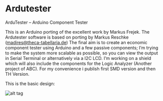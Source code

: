 # Ardutester
ArduTester – Arduino Component Tester

This is an Arduino porting of the excellent work by Markus Frejek. 
The Ardutester software is based on porting by Markus Reschke (madires@theca-tabellaria.de) 
The final aim is to create an economic component tester using Arduino and a few passive components; 
I’m trying to make the system more scalable as possible, so you can view the output in Serial Terminal or alternatively via a I2C LCD. 
I’m working on a shield which will also include the components for the Logic Analyzer (Another project of ABC). For my convenience i publish first SMD version and then TH Version.

This is the basic design:

![alt tag](https://github.com/kr4fty/Ardutester/blob/master/disp35e1.png)
